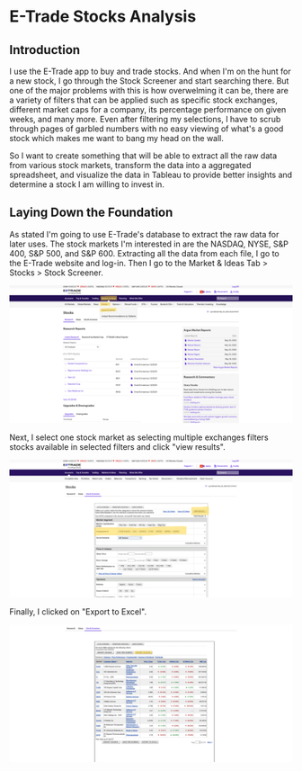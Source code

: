 # E-Trade Stocks Analysis

## Introduction
I use the E-Trade app to buy and trade stocks. And when I'm on the hunt for a new stock, I go through the Stock Screener and start searching there. But one of the major problems with this is how overwelming it can be, there are a variety of filters that can be applied such as specific stock exchanges, different market caps for a company, its percentage performance on given weeks, and many more. Even after filtering my selections, I have to scrub through pages of garbled numbers with no easy viewing of what's a good stock which makes me want to bang my head on the wall.

So I want to create something that will be able to extract all the raw data from various stock markets, transform the data into a aggregated spreadsheet, and visualize the data in Tableau to provide better insights and determine a stock I am willing to invest in.

## Laying Down the Foundation
As stated I'm going to use E-Trade's database to extract the raw data for later uses. The stock markets I'm interested in are the NASDAQ, NYSE, S&P 400, S&P 500, and S&P 600. Extracting all the data from each file, I go to the E-Trade website and log-in. Then I go to the Market & Ideas Tab > Stocks > Stock Screener.

![Image instructions of how to access stock screener](images\stockscreener.png)

Next, I select one stock market as selecting multiple exchanges filters stocks available in selected filters and click "view results".

![Image instructions of how to filter stocks using stock screener](images\stockscreenerfilter.png)

Finally, I clicked on "Export to Excel".

![Image instructions of how to filter stocks using stock screener](images\stockscreenerexport.PNG)